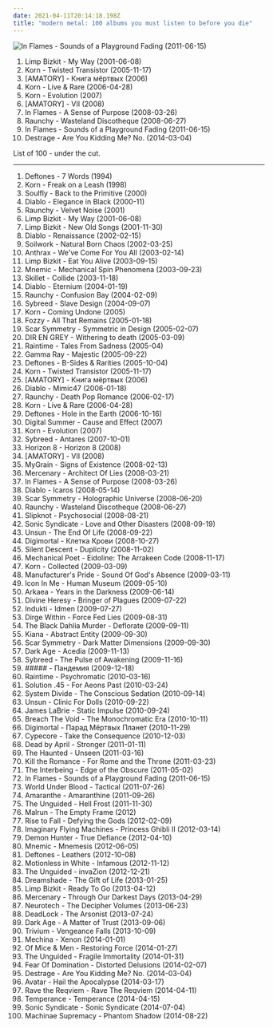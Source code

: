 ```yaml
---
date: 2021-04-11T20:14:18.198Z
title: "modern metal: 100 albums you must listen to before you die"
---
```

![In Flames - Sounds of a Playground Fading (2011-06-15)](http://coverartarchive.org/release/6f38a9f9-6538-4745-9dde-d00cacbe2dff/8273688325-500.jpg "In Flames - Sounds of a Playground Fading (2011-06-15)")
<ol class="albums">
<li data-cover="http://coverartarchive.org/release/81533c5e-4815-4bab-b37e-9633b2a9169c/9225694592-500.jpg" data-tags="metal, modern metal, my way" role="button">Limp Bizkit - My Way (2001-06-08)</li>
<li data-cover="https://img.discogs.com/s1sOzMqp6XuYEul1nWaGzZpG-BY=/fit-in/600x522/filters:strip_icc():format(jpeg):mode_rgb():quality(90)/discogs-images/R-2183586-1283594387.jpeg.jpg" data-tags="korn" role="button">Korn - Twisted Transistor (2005-11-17)</li>
<li data-cover="https://via.placeholder.com/450" data-tags="metalcore, post anal experience, modern metal, kircore" role="button">[AMATORY] - Книга мёртвых (2006)</li>
<li data-cover="http://coverartarchive.org/release/99fc5e40-9f4d-45df-a4f1-72a9ef045999/2978868556-500.jpg" data-tags="metal, alternative metal, modern metal" role="button">Korn - Live & Rare (2006-04-28)</li>
<li data-cover="http://coverartarchive.org/release/da65f6ac-e6d4-4d1f-942a-32abf4ea6cf3/8963427431-500.jpg" data-tags="metal, alternative metal, modern metal" role="button">Korn - Evolution (2007)</li>
<li data-cover="http://coverartarchive.org/release/f0e353c9-f06e-465f-a202-6c83a4b7819e/5472856075-500.jpg" data-tags="metalcore, groove metal, modern metal" role="button">[AMATORY] - VII (2008)</li>
<li data-cover="http://coverartarchive.org/release/e67f8da1-88b9-3a9c-be1c-f40dbab896b2/20457737757-500.jpg" data-tags="melodic death metal" role="button">In Flames - A Sense of Purpose (2008-03-26)</li>
<li data-cover="https://img.discogs.com/T7k7Bg8Hn7JnfuB8v7xv3iYtuKc=/fit-in/600x526/filters:strip_icc():format(jpeg):mode_rgb():quality(90)/discogs-images/R-2637837-1606003663-9561.jpeg.jpg" data-tags="metalcore" role="button">Raunchy - Wasteland Discotheque (2008-06-27)</li>
<li data-cover="http://coverartarchive.org/release/6f38a9f9-6538-4745-9dde-d00cacbe2dff/8273688325-500.jpg" data-tags="alternative metal, melodic death metal" role="button">In Flames - Sounds of a Playground Fading (2011-06-15)</li>
<li data-cover="http://coverartarchive.org/release/d38eb752-3eef-4fed-8128-125b89406dc7/6655634678-500.jpg" data-tags="progressive metal, melodic death metal, mathcore, modern metal, melodic death metalcore" role="button">Destrage - Are You Kidding Me? No. (2014-03-04)</li>
</ol>
List of 100 - under the cut.
<!-- more -->

_________________

<ol class="albums">
<li data-cover="https://img.discogs.com/BL1gSbZG-e95aYbCgRpB6o-CeSw=/fit-in/600x593/filters:strip_icc():format(jpeg):mode_rgb():quality(90)/discogs-images/R-2166293-1395710804-1667.jpeg.jpg" data-tags="metal, modern metal" role="button">
Deftones - 7 Words (1994)
</li>
<li data-cover="https://img.discogs.com/Xs9-a5lQN3-BHrEUZ_a3Br7bFUE=/fit-in/600x598/filters:strip_icc():format(jpeg):mode_rgb():quality(90)/discogs-images/R-419855-1539940686-5350.jpeg.jpg" data-tags="metal, alternative metal, single, modern metal" role="button">
Korn - Freak on a Leash (1998)
</li>
<li data-cover="https://img.discogs.com/uAYBDPnzE4sk0c2_oTtl0W0FveA=/fit-in/319x492/filters:strip_icc():format(jpeg):mode_rgb():quality(90)/discogs-images/R-4141878-1356709928-8002.jpeg.jpg" data-tags="metal" role="button">
Soulfly - Back to the Primitive (2000)
</li>
<li data-cover="http://coverartarchive.org/release/565baad2-49bb-4105-9ee6-0e34ae987e2f/28181032614-500.jpg" data-tags="melodic death metal, thrash metal" role="button">
Diablo - Elegance in Black (2000-11)
</li>
<li data-cover="http://coverartarchive.org/release/58b60a1c-efdb-400c-96e9-339c037f85b1/12666090222-500.jpg" data-tags="industrial metal" role="button">
Raunchy - Velvet Noise (2001)
</li>
<li data-cover="http://coverartarchive.org/release/81533c5e-4815-4bab-b37e-9633b2a9169c/9225694592-500.jpg" data-tags="metal, modern metal, my way" role="button">
Limp Bizkit - My Way (2001-06-08)
</li>
<li data-cover="http://coverartarchive.org/release/13103c1f-091a-457a-9933-41503e9c20b1/15248819276-500.jpg" data-tags="remix, nu metal, hip-hop" role="button">
Limp Bizkit - New Old Songs (2001-11-30)
</li>
<li data-cover="https://img.discogs.com/tD96NbJQaFx_qEyuvaA-UKoMzV4=/fit-in/600x597/filters:strip_icc():format(jpeg):mode_rgb():quality(90)/discogs-images/R-7374625-1440106941-5615.jpeg.jpg" data-tags="melodic death metal, thrash metal" role="button">
Diablo - Renaissance (2002-02-15)
</li>
<li data-cover="https://img.discogs.com/d-TAxClzKW7WmG_gjLNK1Jr0Hpw=/fit-in/600x540/filters:strip_icc():format(jpeg):mode_rgb():quality(90)/discogs-images/R-3362482-1327391420.jpeg.jpg" data-tags="melodic death metal" role="button">
Soilwork - Natural Born Chaos (2002-03-25)
</li>
<li data-cover="https://img.discogs.com/QTttsNxHvqu8GxP2q31_blNPRJI=/fit-in/600x595/filters:strip_icc():format(jpeg):mode_rgb():quality(90)/discogs-images/R-3789374-1611442156-5958.jpeg.jpg" data-tags="thrash metal" role="button">
Anthrax - We've Come For You All (2003-02-14)
</li>
<li data-cover="https://img.discogs.com/d1f2f6c50c776450fdf23512dbd7301b20ea34dc/images/spacer.gif" data-tags="alternative metal, single" role="button">
Limp Bizkit - Eat You Alive (2003-09-15)
</li>
<li data-cover="http://coverartarchive.org/release/f380d3fc-cd08-43af-91b7-e4139a94d4c7/24793252799-500.jpg" data-tags="industrial metal" role="button">
Mnemic - Mechanical Spin Phenomena (2003-09-23)
</li>
<li data-cover="http://coverartarchive.org/release/6281f0d7-1aa6-43b1-abd9-ee0ca999fb26/2220888510-500.jpg" data-tags="christian rock" role="button">
Skillet - Collide (2003-11-18)
</li>
<li data-cover="https://via.placeholder.com/450" data-tags="melodic death metal" role="button">
Diablo - Eternium (2004-01-19)
</li>
<li data-cover="https://via.placeholder.com/450" data-tags="industrial metal" role="button">
Raunchy - Confusion Bay (2004-02-09)
</li>
<li data-cover="https://img.discogs.com/aLVpx6w6QyukweV_kFxgEaf4o2k=/fit-in/600x600/filters:strip_icc():format(jpeg):mode_rgb():quality(90)/discogs-images/R-1099066-1249432677.jpeg.jpg" data-tags="industrial metal" role="button">
Sybreed - Slave Design (2004-09-07)
</li>
<li data-cover="https://img.discogs.com/KLuI2Xe6RSM7f2HM_AJpidqj_Wk=/fit-in/500x496/filters:strip_icc():format(jpeg):mode_rgb():quality(90)/discogs-images/R-8516878-1464544682-5123.jpeg.jpg" data-tags="metal" role="button">
Korn - Coming Undone (2005)
</li>
<li data-cover="http://coverartarchive.org/release/4f5a2495-32b2-4ee9-a512-26ab76cf1844/19086035620-500.jpg" data-tags="heavy metal" role="button">
Fozzy - All That Remains (2005-01-18)
</li>
<li data-cover="http://coverartarchive.org/release/57af609b-0e67-39c0-ba78-6002f0681018/3089176096-500.jpg" data-tags="melodic death metal" role="button">
Scar Symmetry - Symmetric in Design (2005-02-07)
</li>
<li data-cover="http://coverartarchive.org/release/d35e3a69-75a7-44a1-9e68-fd4e7b548976/11585065817-500.jpg" data-tags="japanese, visual kei, j-rock, dir en grey" role="button">
DIR EN GREY - Withering to death (2005-03-09)
</li>
<li data-cover="https://img.discogs.com/YNQNB_FVMviyVHgAEcD71S1BErs=/fit-in/600x600/filters:strip_icc():format(jpeg):mode_rgb():quality(90)/discogs-images/R-2612088-1483879723-8300.jpeg.jpg" data-tags="melodic death metal" role="button">
Raintime - Tales From Sadness (2005-04)
</li>
<li data-cover="http://coverartarchive.org/release/295a0816-ab5f-4fd0-a09f-c6055805ce16/14222280979-500.jpg" data-tags="power metal" role="button">
Gamma Ray - Majestic (2005-09-22)
</li>
<li data-cover="http://coverartarchive.org/release/47d3278d-9508-47be-bbb0-2ca01ded76a4/1072873279-500.jpg" data-tags="alternative metal, alternative rock" role="button">
Deftones - B-Sides & Rarities (2005-10-04)
</li>
<li data-cover="https://img.discogs.com/s1sOzMqp6XuYEul1nWaGzZpG-BY=/fit-in/600x522/filters:strip_icc():format(jpeg):mode_rgb():quality(90)/discogs-images/R-2183586-1283594387.jpeg.jpg" data-tags="korn" role="button">
Korn - Twisted Transistor (2005-11-17)
</li>
<li data-cover="https://via.placeholder.com/450" data-tags="metalcore, post anal experience, modern metal, kircore" role="button">
[AMATORY] - Книга мёртвых (2006)
</li>
<li data-cover="http://coverartarchive.org/release/351e4558-3796-4373-94d3-efd9f575fd28/23489936745-500.jpg" data-tags="melodic death metal" role="button">
Diablo - Mimic47 (2006-01-18)
</li>
<li data-cover="https://img.discogs.com/FFyf5ijI9AmXDLGbicMgM2oH2R8=/fit-in/600x594/filters:strip_icc():format(jpeg):mode_rgb():quality(90)/discogs-images/R-1181808-1570597165-8355.jpeg.jpg" data-tags="metalcore" role="button">
Raunchy - Death Pop Romance (2006-02-17)
</li>
<li data-cover="http://coverartarchive.org/release/99fc5e40-9f4d-45df-a4f1-72a9ef045999/2978868556-500.jpg" data-tags="metal, alternative metal, modern metal" role="button">
Korn - Live & Rare (2006-04-28)
</li>
<li data-cover="https://img.discogs.com/7PMDSQA0iWxNFrCykZos05TOL94=/fit-in/600x606/filters:strip_icc():format(jpeg):mode_rgb():quality(90)/discogs-images/R-1810662-1395786794-9012.jpeg.jpg" data-tags="metal, modern metal" role="button">
Deftones - Hole in the Earth (2006-10-16)
</li>
<li data-cover="https://img.discogs.com/El0S31TWmd-Y5lMRppyW4XiR77c=/fit-in/600x600/filters:strip_icc():format(jpeg):mode_rgb():quality(90)/discogs-images/R-4911331-1486317834-3246.jpeg.jpg" data-tags="alternative metal, nu metal" role="button">
Digital Summer - Cause and Effect (2007)
</li>
<li data-cover="http://coverartarchive.org/release/da65f6ac-e6d4-4d1f-942a-32abf4ea6cf3/8963427431-500.jpg" data-tags="metal, alternative metal, modern metal" role="button">
Korn - Evolution (2007)
</li>
<li data-cover="https://img.discogs.com/tnqzWMqhJQ26CNZVbai9LAxVyIM=/fit-in/600x600/filters:strip_icc():format(jpeg):mode_rgb():quality(90)/discogs-images/R-1181412-1249433336.jpeg.jpg" data-tags="industrial metal" role="button">
Sybreed - Antares (2007-10-01)
</li>
<li data-cover="https://img.discogs.com/cRa6EwEyGTRfgJL6753tOaAA7Gk=/fit-in/479x480/filters:strip_icc():format(jpeg):mode_rgb():quality(90)/discogs-images/R-4880962-1378318291-3747.jpeg.jpg" data-tags="melodic death metal, modern metal" role="button">
Horizon 8 - Horizon 8 (2008)
</li>
<li data-cover="http://coverartarchive.org/release/f0e353c9-f06e-465f-a202-6c83a4b7819e/5472856075-500.jpg" data-tags="metalcore, groove metal, modern metal" role="button">
[AMATORY] - VII (2008)
</li>
<li data-cover="http://coverartarchive.org/release/eaf4ba5e-fd30-4e71-bc3d-17fea24a393e/21798413533-500.jpg" data-tags="melodic death metal" role="button">
MyGrain - Signs of Existence (2008-02-13)
</li>
<li data-cover="https://img.discogs.com/7MCB54oWTdYRREAni23Tq0GhhK8=/fit-in/600x600/filters:strip_icc():format(jpeg):mode_rgb():quality(90)/discogs-images/R-1317310-1559381593-5783.jpeg.jpg" data-tags="melodic death metal" role="button">
Mercenary - Architect Of Lies (2008-03-21)
</li>
<li data-cover="http://coverartarchive.org/release/e67f8da1-88b9-3a9c-be1c-f40dbab896b2/20457737757-500.jpg" data-tags="melodic death metal" role="button">
In Flames - A Sense of Purpose (2008-03-26)
</li>
<li data-cover="https://img.discogs.com/RdyCUGpAwh8h8bRfbV3iSjisVN4=/fit-in/480x480/filters:strip_icc():format(jpeg):mode_rgb():quality(90)/discogs-images/R-1636464-1363176754-8740.jpeg.jpg" data-tags="melodic death metal" role="button">
Diablo - Icaros (2008-05-14)
</li>
<li data-cover="http://coverartarchive.org/release/0db97e47-7fd3-4100-9163-be689a61fa55/1502509246-500.jpg" data-tags="melodic death metal" role="button">
Scar Symmetry - Holographic Universe (2008-06-20)
</li>
<li data-cover="https://img.discogs.com/T7k7Bg8Hn7JnfuB8v7xv3iYtuKc=/fit-in/600x526/filters:strip_icc():format(jpeg):mode_rgb():quality(90)/discogs-images/R-2637837-1606003663-9561.jpeg.jpg" data-tags="metalcore" role="button">
Raunchy - Wasteland Discotheque (2008-06-27)
</li>
<li data-cover="http://coverartarchive.org/release/18daad7e-bd6e-3817-824a-676778cce756/28537810687-500.jpg" data-tags="metal, eu amooo slipknot" role="button">
Slipknot - Psychosocial (2008-08-21)
</li>
<li data-cover="https://img.discogs.com/Z-v_I4KsD2dNpNEZFsaDnIF4xiM=/fit-in/600x534/filters:strip_icc():format(jpeg):mode_rgb():quality(90)/discogs-images/R-1756214-1570692530-7401.jpeg.jpg" data-tags="metalcore, melodic death metal" role="button">
Sonic Syndicate - Love and Other Disasters (2008-09-19)
</li>
<li data-cover="http://coverartarchive.org/release/92115106-1170-3684-b196-20fd64420935/1086297251-500.jpg" data-tags="gothic metal" role="button">
Unsun - The End Of Life (2008-09-22)
</li>
<li data-cover="https://img.discogs.com/j7_pvKdifC8arem-FGYvywamLos=/fit-in/600x601/filters:strip_icc():format(jpeg):mode_rgb():quality(90)/discogs-images/R-3870869-1494517686-4364.jpeg.jpg" data-tags="alternative, industrial metal" role="button">
Digimortal - Клетка Крови (2008-10-27)
</li>
<li data-cover="http://coverartarchive.org/release/96b7f9df-547d-4186-ab96-ced6bc30be7e/16113890866-500.jpg" data-tags="melodic death metal" role="button">
Silent Descent - Duplicity (2008-11-02)
</li>
<li data-cover="http://coverartarchive.org/release/5e077ddb-8eaf-4e4e-834f-33abcf2579a6/1862071252-500.jpg" data-tags="nu metal, concept album, screaming, dune, modern metal" role="button">
Mechanical Poet - Eidoline: The Arrakeen Code (2008-11-17)
</li>
<li data-cover="http://coverartarchive.org/release/9a11e0cc-f7bb-4fc6-8616-6164784b3e4b/15810402996-500.jpg" data-tags="metal, alternative metal, nu metal, modern metal, korn" role="button">
Korn - Collected (2009-03-09)
</li>
<li data-cover="https://img.discogs.com/GpNi5xDKH01qfqguSPJpPcPL42c=/fit-in/250x250/filters:strip_icc():format(jpeg):mode_rgb():quality(90)/discogs-images/R-2300481-1275393876.jpeg.jpg" data-tags="melodic death metal, groove metal, modern metal" role="button">
Manufacturer's Pride - Sound Of God's Absence (2009-03-11)
</li>
<li data-cover="https://img.discogs.com/Q5d3wACOxrGRwD61PfzjcpUWxUg=/fit-in/600x600/filters:strip_icc():format(jpeg):mode_rgb():quality(90)/discogs-images/R-3764593-1344071200-6865.jpeg.jpg" data-tags="modern metal" role="button">
Icon In Me - Human Museum (2009-05-10)
</li>
<li data-cover="http://coverartarchive.org/release/5cb02671-3f5e-4ffb-9c5e-125301d6081d/2524072681-500.jpg" data-tags="metal, industrial metal, groove metal, modern metal, neo-thrash, arkaea" role="button">
Arkaea - Years in the Darkness (2009-06-14)
</li>
<li data-cover="https://img.discogs.com/BH0QFIFG8oXVsMv-ZgGP1GlNXqI=/fit-in/500x500/filters:strip_icc():format(jpeg):mode_rgb():quality(90)/discogs-images/R-2375602-1280847218.jpeg.jpg" data-tags="metalcore, death metal" role="button">
Divine Heresy - Bringer of Plagues (2009-07-22)
</li>
<li data-cover="http://coverartarchive.org/release/a7500a15-ef79-3358-a990-684205c918b7/1019758085-500.jpg" data-tags="progressive metal, progressive rock" role="button">
Indukti - Idmen (2009-07-27)
</li>
<li data-cover="https://img.discogs.com/d1f2f6c50c776450fdf23512dbd7301b20ea34dc/images/spacer.gif" data-tags="groove metal, lamb of god, modern metal" role="button">
Dirge Within - Force Fed Lies (2009-08-31)
</li>
<li data-cover="http://coverartarchive.org/release/5cace501-a1f9-3ada-8fcb-689630a82c2f/16098709945-500.jpg" data-tags="melodic death metal" role="button">
The Black Dahlia Murder - Deflorate (2009-09-11)
</li>
<li data-cover="https://img.discogs.com/4zZrCW0IPb9qghBS-YWEknaiPlg=/fit-in/448x436/filters:strip_icc():format(jpeg):mode_rgb():quality(90)/discogs-images/R-7668124-1446322683-3787.jpeg.jpg" data-tags="melodic death metal" role="button">
Kiana - Abstract Entity (2009-09-30)
</li>
<li data-cover="https://img.discogs.com/T8RotW50vdkr5biAP69jOj6OWBg=/fit-in/450x450/filters:strip_icc():format(jpeg):mode_rgb():quality(90)/discogs-images/R-2097656-1278178365.jpeg.jpg" data-tags="melodic death metal" role="button">
Scar Symmetry - Dark Matter Dimensions (2009-09-30)
</li>
<li data-cover="http://coverartarchive.org/release/1e980df8-2427-414c-9ab8-3120bd589c4a/11125942968-500.jpg" data-tags="melodic death metal" role="button">
Dark Age - Acedia (2009-11-13)
</li>
<li data-cover="http://coverartarchive.org/release/ba617cc5-c825-4567-8595-46cce7527a21/24760777580-500.jpg" data-tags="industrial metal" role="button">
Sybreed - The Pulse of Awakening (2009-11-16)
</li>
<li data-cover="http://coverartarchive.org/release/2ef9e73b-aa09-4b73-98d3-684ed9b04515/1738804572-500.jpg" data-tags="alternative" role="button">
##### - Пандемия (2009-12-18)
</li>
<li data-cover="http://coverartarchive.org/release/1dcac911-cecf-4b87-908b-510ed129868d/1066731185-500.jpg" data-tags="power metal, modern metal" role="button">
Raintime - Psychromatic (2010-03-16)
</li>
<li data-cover="https://img.discogs.com/BBLLJG_eD4qoPB-UcCQua3lkzkQ=/fit-in/411x359/filters:strip_icc():format(jpeg):mode_rgb():quality(90)/discogs-images/R-2691899-1507833863-7602.jpeg.jpg" data-tags="melodic death metal" role="button">
Solution .45 - For Aeons Past (2010-03-24)
</li>
<li data-cover="https://img.discogs.com/6qEqIeSIgK6696C6Z0L6evrEL0c=/fit-in/500x500/filters:strip_icc():format(jpeg):mode_rgb():quality(90)/discogs-images/R-2509979-1287941625.jpeg.jpg" data-tags="melodic death metal" role="button">
System Divide - The Conscious Sedation (2010-09-14)
</li>
<li data-cover="http://coverartarchive.org/release/c9de1912-28c5-4152-9d2d-a3b1fe10e036/1086384304-500.jpg" data-tags="gothic metal" role="button">
Unsun - Clinic For Dolls (2010-09-22)
</li>
<li data-cover="http://coverartarchive.org/release/9bf41bc2-e2b1-4f5c-bd55-ef11ca51d67a/8362119577-500.jpg" data-tags="progressive metal" role="button">
James LaBrie - Static Impulse (2010-09-24)
</li>
<li data-cover="http://coverartarchive.org/release/f7edf362-651d-45a3-9273-005b72da301f/15590361728-500.jpg" data-tags="modern metal, industrial metal, groove metal, cyber metal" role="button">
Breach The Void - The Monochromatic Era (2010-10-11)
</li>
<li data-cover="http://coverartarchive.org/release/8afd9dff-15fe-4f9c-a952-17a6280737b0/4773392824-500.jpg" data-tags="electronic, industrial, russian, industrial metal, modern metal" role="button">
Digimortal - Парад Мёртвых Планет (2010-11-29)
</li>
<li data-cover="https://img.discogs.com/FiPszrr7iFz9M_YaifpTvmscR3M=/fit-in/490x487/filters:strip_icc():format(jpeg):mode_rgb():quality(90)/discogs-images/R-2741892-1299010439.jpeg.jpg" data-tags="industrial death metal, modern metal" role="button">
Cypecore - Take the Consequence (2010-12-03)
</li>
<li data-cover="http://coverartarchive.org/release/1b3e43fd-2b9e-42bb-8eef-0caaa7e57971/15799813506-500.jpg" data-tags="alternative rock, modern metal" role="button">
Dead by April - Stronger (2011-01-11)
</li>
<li data-cover="https://img.discogs.com/dbiUWB9w8gg3FzSl5KR6a4XGPAc=/fit-in/400x358/filters:strip_icc():format(jpeg):mode_rgb():quality(90)/discogs-images/R-2776302-1301496885.jpeg.jpg" data-tags="groove metal" role="button">
The Haunted - Unseen (2011-03-16)
</li>
<li data-cover="http://coverartarchive.org/release/caa313f2-4435-4a02-aed8-b832f72f8777/6692723926-500.jpg" data-tags="melodic death metal" role="button">
Kill the Romance - For Rome and the Throne (2011-03-23)
</li>
<li data-cover="http://coverartarchive.org/release/2f68876a-fa37-435f-9425-322b05d1fde0/15857064157-500.jpg" data-tags="metalcore, progressive metal, industrial metal, technical metal, groove metal, modern metal, modern death metal" role="button">
The Interbeing - Edge of the Obscure (2011-05-02)
</li>
<li data-cover="http://coverartarchive.org/release/6f38a9f9-6538-4745-9dde-d00cacbe2dff/8273688325-500.jpg" data-tags="alternative metal, melodic death metal" role="button">
In Flames - Sounds of a Playground Fading (2011-06-15)
</li>
<li data-cover="https://img.discogs.com/hBWQzYRKR0drqcJK-fpgwTqSDkQ=/fit-in/600x521/filters:strip_icc():format(jpeg):mode_rgb():quality(90)/discogs-images/R-3477567-1582187041-1932.jpeg.jpg" data-tags="metalcore, progressive metal, melodic death metal, nwoahm, modern metal, modern death metal, progressive melodic death metal, melodic metalcore, modern melodic death metal, technical melodic death metal, new wave of american heavy metal, modern melodic metal, melodic modern metal, technical melodic metalcore" role="button">
World Under Blood - Tactical (2011-07-26)
</li>
<li data-cover="http://coverartarchive.org/release/0628a817-c78c-46e0-aa28-9f5bbb8cddf5/7089318125-500.jpg" data-tags="acoustic, modern metal" role="button">
Amaranthe - Amaranthine (2011-09-26)
</li>
<li data-cover="http://coverartarchive.org/release/3d204448-98a0-4492-93ce-b800b9900250/6832244445-500.jpg" data-tags="melodic death metal" role="button">
The Unguided - Hell Frost (2011-11-30)
</li>
<li data-cover="https://img.discogs.com/-QwuQi59RmaO73ezSuunsh2YFKw=/fit-in/600x595/filters:strip_icc():format(jpeg):mode_rgb():quality(90)/discogs-images/R-4169428-1357552579-7879.jpeg.jpg" data-tags="progressive" role="button">
Malrun - The Empty Frame (2012)
</li>
<li data-cover="http://coverartarchive.org/release/cc4b31cd-fd92-4723-ad63-b766321f898b/11692111465-500.jpg" data-tags="melodic death metal, modern melodic death metal" role="button">
Rise to Fall - Defying the Gods (2012-02-09)
</li>
<li data-cover="http://coverartarchive.org/release/d10da99e-fece-4f2a-a3ae-85107168e844/23525649038-500.jpg" data-tags="electronic, experimental, dubstep, modern metal, male and female vocals, modern melodic death metal" role="button">
Imaginary Flying Machines - Princess Ghibli II (2012-03-14)
</li>
<li data-cover="http://coverartarchive.org/release/249fff88-c722-492c-9c2c-5057fde75de2/6779333944-500.jpg" data-tags="metalcore, christian, melodic metalcore" role="button">
Demon Hunter - True Defiance (2012-04-10)
</li>
<li data-cover="https://img.discogs.com/wIrffbEYqMY3QNfZVM1k0qw9l5Q=/fit-in/600x600/filters:strip_icc():format(jpeg):mode_rgb():quality(90)/discogs-images/R-3757728-1451694356-2258.jpeg.jpg" data-tags="industrial metal, modern metal" role="button">
Mnemic - Mnemesis (2012-06-05)
</li>
<li data-cover="http://coverartarchive.org/release/1820e1d5-0412-4a41-b890-ee539f8cda11/2425508794-500.jpg" data-tags="metal, alternative metal, modern metal" role="button">
Deftones - Leathers (2012-10-08)
</li>
<li data-cover="http://coverartarchive.org/release/897905d8-576f-4841-a081-9bf24ce17251/7108515238-500.jpg" data-tags="metalcore" role="button">
Motionless in White - Infamous (2012-11-12)
</li>
<li data-cover="https://img.discogs.com/oJXroBZFQKy1M1JspbzH3h4nrU0=/fit-in/600x600/filters:strip_icc():format(jpeg):mode_rgb():quality(90)/discogs-images/R-4129815-1356282708-8880.jpeg.jpg" data-tags="modern metal" role="button">
The Unguided - invaZion (2012-12-21)
</li>
<li data-cover="http://coverartarchive.org/release/e469ddb2-43ee-472b-bcd2-d0cb3e219c14/13239061024-500.jpg" data-tags="melodic metalcore" role="button">
Dreamshade - The Gift of Life (2013-01-25)
</li>
<li data-cover="http://coverartarchive.org/release/1f8785cd-3f06-4ceb-8f26-623417f44c45/4182280626-500.jpg" data-tags="rapcore, rap metal, metal, nu metal" role="button">
Limp Bizkit - Ready To Go (2013-04-12)
</li>
<li data-cover="http://coverartarchive.org/release/5507cd38-187b-4586-a491-a56916a50181/14349118480-500.jpg" data-tags="modern melodic death metal" role="button">
Mercenary - Through Our Darkest Days (2013-04-29)
</li>
<li data-cover="http://coverartarchive.org/release/626e647d-96d1-4453-8fe9-944f4cab3f1a/7316038407-500.jpg" data-tags="industrial metal, cyber metal, modern metal, futuristic metal" role="button">
Neurotech - The Decipher Volumes (2013-06-23)
</li>
<li data-cover="http://coverartarchive.org/release/4e6250ce-4604-4342-97d5-487a97e325a9/5087805910-500.jpg" data-tags="modern metal" role="button">
DeadLock - The Arsonist (2013-07-24)
</li>
<li data-cover="https://img.discogs.com/YhsBukCs9G9GzOxJWY45Bf0PVc4=/fit-in/600x538/filters:strip_icc():format(jpeg):mode_rgb():quality(90)/discogs-images/R-5033426-1485094522-8254.jpeg.jpg" data-tags="modern metal" role="button">
Dark Age - A Matter of Trust (2013-09-06)
</li>
<li data-cover="http://coverartarchive.org/release/da714bba-e7a9-4051-88ba-6186c449f399/5372279436-500.jpg" data-tags="metalcore, thrash metal" role="button">
Trivium - Vengeance Falls (2013-10-09)
</li>
<li data-cover="http://coverartarchive.org/release/06b8b913-261b-4cfc-b27f-616f21c97f81/6129831573-500.jpg" data-tags="industrial metal" role="button">
Mechina - Xenon (2014-01-01)
</li>
<li data-cover="http://coverartarchive.org/release/3e4e3a75-da30-46e9-a2a7-db5c31e812b6/5853479926-500.jpg" data-tags="nu metal" role="button">
Of Mice & Men - Restoring Force (2014-01-27)
</li>
<li data-cover="http://coverartarchive.org/release/b9f54627-05d5-47a6-a048-a94e425107cc/10071534572-500.jpg" data-tags="melodic death metal, modern melodic death metal" role="button">
The Unguided - Fragile Immortality (2014-01-31)
</li>
<li data-cover="http://coverartarchive.org/release/7fa1a388-0cc0-4959-b951-f258617bb515/6476429389-500.jpg" data-tags="modern metal, eternal creations of infinite grandeur" role="button">
Fear Of Domination - Distorted Delusions (2014-02-07)
</li>
<li data-cover="http://coverartarchive.org/release/d38eb752-3eef-4fed-8128-125b89406dc7/6655634678-500.jpg" data-tags="progressive metal, melodic death metal, mathcore, modern metal, melodic death metalcore" role="button">
Destrage - Are You Kidding Me? No. (2014-03-04)
</li>
<li data-cover="https://img.discogs.com/5kdvM01Law4YeL6YvAZVPb24N38=/fit-in/600x600/filters:strip_icc():format(jpeg):mode_rgb():quality(90)/discogs-images/R-6791820-1426712411-9027.jpeg.jpg" data-tags="melodic death metal, alternative metal, nu metal, avant-garde metal" role="button">
Avatar - Hail the Apocalypse (2014-03-17)
</li>
<li data-cover="http://coverartarchive.org/release/f8da90f9-6db8-482d-aec7-ca9a12ca8c3d/7520503678-500.jpg" data-tags="industrial metal" role="button">
Rave the Reqviem - Rave The Reqviem (2014-04-11)
</li>
<li data-cover="https://img.discogs.com/mCkM3s7Lmr8BKK-tHGibU8BXGiA=/fit-in/600x600/filters:strip_icc():format(jpeg):mode_rgb():quality(90)/discogs-images/R-15459416-1591883449-4745.jpeg.jpg" data-tags="power metal, melodic metal, modern metal" role="button">
Temperance - Temperance (2014-04-15)
</li>
<li data-cover="http://coverartarchive.org/release/efca6dce-8698-44a0-baac-bd98928389e9/7912945259-500.jpg" data-tags="alternative metal" role="button">
Sonic Syndicate - Sonic Syndicate (2014-07-04)
</li>
<li data-cover="http://coverartarchive.org/release/083602f3-7ca3-40c3-8364-c61cce01355d/8102877910-500.jpg" data-tags="sid metal" role="button">
Machinae Supremacy - Phantom Shadow (2014-08-22)
</li>
</ol>